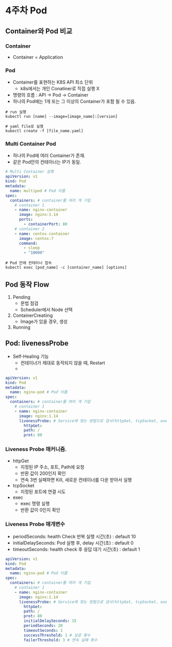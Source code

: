 # **4주차 Pod**

## **Container와 Pod 비교**

### **Container**

- Container = Application

### **Pod**

- Container를 표현하는 K8S API 최소 단위
  - k8s에서는 개인 Conatiner로 직접 실행 X
- 명령의 흐름 : API -> Pod -> Container
- 하나의 Pod에는 1개 또는 그 이상의 Container가 포함 될 수 있음.

```shell
# run 실행
kubectl run [name] --image=[image_name]:[version]

# yaml file로 실행
kubectl create -f [file_name.yaml]
```

### **Multi Container Pod**

- 하나의 Pod에 여러 Container가 존재.
- 같은 Pod안의 컨테이너는 IP가 동일.

```yaml
# Multi Container 실행
apiVersion: v1
kind: Pod
metadata:
  name: multipod # Pod 이름
spec:
  containers: # container를 여러 개 기입
    # container 1
    - name: nginx-container
      image: nginx:1.14
      ports:
        - containerPort: 80
    # container 2
    - name: centos-container
      image: centos:7
      command:
        - sleep
        - "10000"
```

```shell
# Pod 안에 컨테이너 접속
kubectl exec [pod_name] -c [container_name] [options]
```

## **Pod 동작 Flow**

1. Pending
   - 문법 점검
   - Scheduler에서 Node 선택
2. ContainerCreatiing
   - Image가 있을 경우, 생성
3. Running

## **Pod: livenessProbe**

- Self-Healing 기능
  - 컨테이너가 제대로 동작되지 않을 때, Restart
  -

```yaml
apiVersion: v1
kind: Pod
metadata:
  name: nginx-pod # Pod 이름
spec:
  containers: # container를 여러 개 기입
    # container 1
    - name: nginx-container
      image: nginx:1.14
      livenessProbe: # Service에 맞는 방법으로 검사(httpGet, tcpSocket, exec)
        httpGet:
        path: /
        prot: 80
```

### **Liveness Probe 매커니즘.**

- httpGet
  - 지정된 IP 주소, 포트, Path에 요청
  - 반환 값이 200인지 확인
  - 연속 3번 실패하면 Kill, 새로운 컨테이너를 다운 받아서 실행
- tcpSocket
  - 지정된 포트에 연결 시도
- exec
  - exec 명령 실행
  - 반환 값이 0인지 확인

### **Liveness Probe 매개변수**

- periodSeconds: health Check 반복 실행 시간(초) : default 10
- initialDelaySeconds: Pod 실행 후, delay 시간(초) : default 0
- timeoutSeconds: health check 후 응답 대기 시간(초) : default 1

```yaml
apiVersion: v1
kind: Pod
metadata:
  name: nginx-pod # Pod 이름
spec:
  containers: # container를 여러 개 기입
    # container 1
    - name: nginx-container
      image: nginx:1.14
      livenessProbe: # Service에 맞는 방법으로 검사(httpGet, tcpSocket, exec)
        httpGet:
        path: /
        prot: 80
        initialDelaySeconds: 15
        periodSeconds: 20
        timeoutSeconds: 1
        successThreshold: 1 # 성공 횟수
        failerThreshold: 3 # 연속 실패 횟수
```
